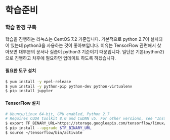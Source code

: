 # 학습준비
### 학습 환경 구축
학습을 진행하는 리눅스는 CentOS 7.2 기준입니다. 기본적으로 python 2.7이 설치되어 있는데 python3을 사용하는 것이 좋아보입니다. 이유는 TensorFlow 관련해서 찾아보면 대부분의 문서나 실습이 python3 기준이기 때문입니다. 일단은 기본(python2)으로 진행하고 차후에 필요하면 업데이트 하도록 하겠습니다.

#### 필요한 도구 설치

```bash
$ yum install -y epel-release
$ yum install -y python-pip python-dev python-virtualenv
$ pip install jupyter
```


#### TensorFlow 설치

```bash
# Ubuntu/Linux 64-bit, GPU enabled, Python 2.7
# Requires CUDA toolkit 8.0 and CuDNN v5. For other versions, see "Install from sources" below.
$ export TF_BINARY_URL=https://storage.googleapis.com/tensorflow/linux/gpu/tensorflow-0.11.0rc2-cp27-none-linux_x86_64.whl
$ pip install --upgrade $TF_BINARY_URL
$ source ~/tensorflow/bin/activate
```
